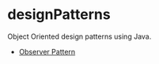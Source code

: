 # designPatterns

Object Oriented design patterns using Java.

- [Observer Pattern](https://github.com/helen-liao/designPatterns/tree/master/observerPattern)